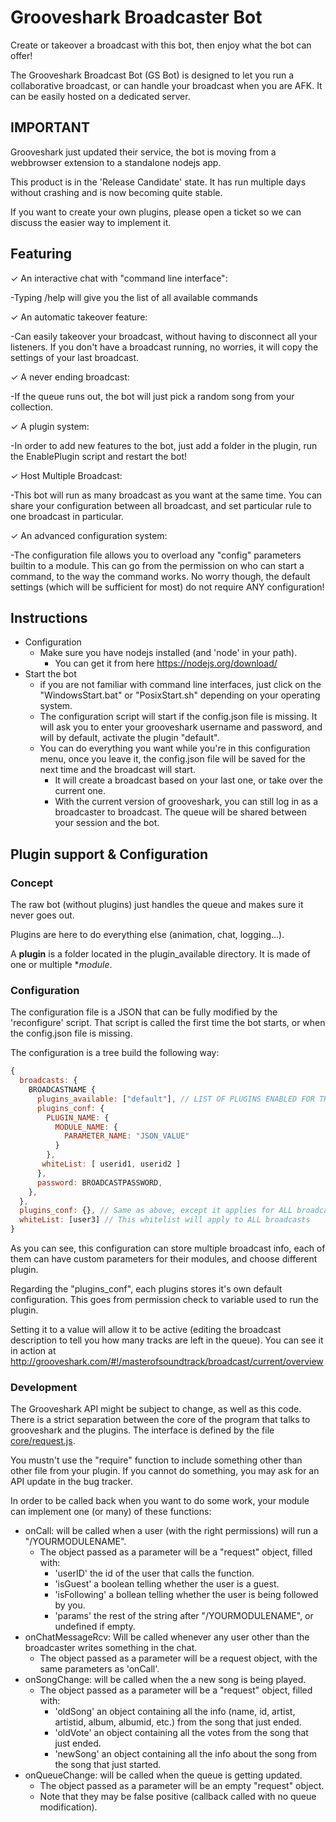 Grooveshark Broadcaster Bot
===========================

Create or takeover a broadcast with this bot, then enjoy what the bot can offer!

The Grooveshark Broadcast Bot (GS Bot) is designed to let you run a collaborative broadcast, or can handle your broadcast when you are AFK. It can be easily hosted on a dedicated server.

IMPORTANT
---------

Grooveshark just updated their service, the bot is moving from a webbrowser extension to a standalone nodejs app.

This product is in the 'Release Candidate' state. It has run multiple days without crashing and is now becoming quite stable.

If you want to create your own plugins, please open a ticket so we can discuss the easier way to implement it.

Featuring
---------

✓ An interactive chat with "command line interface":

 -Typing /help will give you the list of all available commands

✓ An automatic takeover feature:

 -Can easily takeover your broadcast, without having to disconnect all your listeners. If you don't have a broadcast running, no worries, it will copy the settings of your last broadcast.

✓ A never ending broadcast:

 -If the queue runs out, the bot will just pick a random song from your collection.

✓ A plugin system:

 -In order to add new features to the bot, just add a folder in the plugin, run the EnablePlugin script and restart the bot!

✓ Host Multiple Broadcast:

 -This bot will run as many broadcast as you want at the same time. You can share your configuration between all broadcast, and set particular rule to one broadcast in particular.

✓ An advanced configuration system:

 -The configuration file allows you to overload any "config" parameters builtin to a module. This can go from the permission on who can start a command, to the way the command works. No worry though, the default settings (which will be sufficient for most) do not require ANY configuration!

Instructions
------------

- Configuration
  - Make sure you have nodejs installed (and 'node' in your path).
    - You can get it from here https://nodejs.org/download/
- Start the bot
  - if you are not familiar with command line interfaces, just click on the "WindowsStart.bat" or "PosixStart.sh" depending on your operating system.
  - The configuration script will start if the config.json file is missing. It will ask you to enter your grooveshark username and password, and will by default, activate the plugin "default".
  - You can do everything you want while you're in this configuration menu, once you leave it, the config.json file will be saved for the next time and the broadcast will start.
    - It will create a broadcast based on your last one, or take over the current one.
    - With the current version of grooveshark, you can still log in as a broadcaster to broadcast. The queue will be shared between your session and the bot.

Plugin support & Configuration
------------------------------

### Concept

The raw bot (without plugins) just handles the queue and makes sure it never goes out.

Plugins are here to do everything else (animation, chat, logging...).

A **plugin** is a folder located in the plugin_available directory. It is made of one or multiple **module*.

### Configuration

The configuration file is a JSON that can be fully modified by the 'reconfigure' script. That script is called the first time the bot starts, or when the config.json file is missing.

The configuration is a tree build the following way:

```javascript
{
  broadcasts: {
    BROADCASTNAME {
      plugins_available: ["default"], // LIST OF PLUGINS ENABLED FOR THIS BROADCAST
      plugins_conf: {
        PLUGIN_NAME: {
          MODULE_NAME: {
            PARAMETER_NAME: "JSON_VALUE"
          }
        },
       whiteList: [ userid1, userid2 ]
      },
      password: BROADCASTPASSWORD,
    },
  },
  plugins_conf: {}, // Same as above, except it applies for ALL broadcasts (except when rule are overwritten locally)
  whiteList: [user3] // This whitelist will apply to ALL broadcasts
}
```

As you can see, this configuration can store multiple broadcast info, each of them can have custom parameters for their modules, and choose different plugin.

Regarding the "plugins_conf", each plugins stores it's own default configuration. This goes from permission check to variable used to run the plugin.

Setting it to a value will allow it to be active (editing the broadcast description to tell you how many tracks are left in the queue). You can see it in action at http://grooveshark.com/#!/masterofsoundtrack/broadcast/current/overview

### Development

The Grooveshark API might be subject to change, as well as this code. There is a strict separation between the core of the program that talks to grooveshark and the plugins. The interface is defined by the file [core/request.js](core/request.js).

You mustn't use the "require" function to include something other than other file from your plugin. If you cannot do something, you may ask for an API update in the bug tracker.

In order to be called back when you want to do some work, your module can implement one (or many) of these functions:

- onCall: will be called when a user (with the right permissions) will run a "/YOURMODULENAME".
  - The object passed as a parameter will be a "request" object, filled with:
    - 'userID' the id of the user that calls the function.
    - 'isGuest' a boolean telling whether the user is a guest.
    - 'isFollowing' a bollean telling whether the user is being followed by you.
    - 'params' the rest of the string after "/YOURMODULENAME", or undefined if empty.
- onChatMessageRcv: Will be called whenever any user other than the broadcaster writes something in the chat.
  - The object passed as a parameter will be a request object, with the same parameters as 'onCall'.
- onSongChange: will be called when the a new song is being played.
  - The object passed as a parameter will be a "request" object, filled with:
    - 'oldSong' an object containing all the info (name, id, artist, artistid, album, albumid, etc.) from the song that just ended.
    - 'oldVote' an object containing all the votes from the song that just ended.
    - 'newSong' an object containing all the info about the song from the song that just started.
- onQueueChange: will be called when the queue is getting updated.
  - The object passed as a parameter will be an empty "request" object.
  - Note that they may be false positive (callback called with no queue modification).
